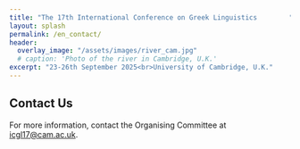 ```yaml
---
title: "The 17th International Conference on Greek Linguistics        "
layout: splash
permalink: /en_contact/
header:
  overlay_image: "/assets/images/river_cam.jpg"
  # caption: 'Photo of the river in Cambridge, U.K.'
excerpt: "23-26th September 2025<br>University of Cambridge, U.K."
---
```


## Contact Us

For more information, contact the Organising Committee at <a href="mailto:icgl17@mmll.cam.ac.uk" target="_blank">icgl17@cam.ac.uk</a>. 
